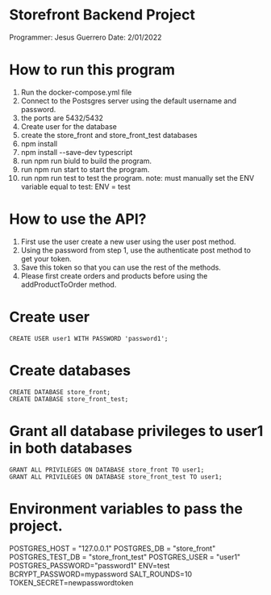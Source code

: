 # Storefront Backend Project
Programmer: Jesus Guerrero
Date: 2/01/2022

# How to run this program
1. Run the docker-compose.yml file
2. Connect to the Postsgres server using the default username and password.
3. the ports are 5432/5432
4. Create user for the database
5. create the store_front and store_front_test databases
6. npm install
7. npm install --save-dev typescript
9. run npm run biuld to build the program.
9. run npm run start to start the program.
10. run npm run test to test the program.
note: must manually set the ENV variable equal to test:  ENV = test

# How to use the API?
1. First use the user create a new user using the user post method.
2. Using the password from step 1, use the authenticate post method to get your token.
3. Save this token so that you can use the rest of the methods.
4. Please first create orders and products before using the addProductToOrder method.

# Create user
    CREATE USER user1 WITH PASSWORD 'password1';

# Create databases
    CREATE DATABASE store_front;
    CREATE DATABASE store_front_test;
# Grant all database privileges to user1 in both databases
    GRANT ALL PRIVILEGES ON DATABASE store_front TO user1;
    GRANT ALL PRIVILEGES ON DATABASE store_front_test TO user1;

# Environment variables to pass the project.
POSTGRES_HOST = "127.0.0.1"
POSTGRES_DB = "store_front"
POSTGRES_TEST_DB = "store_front_test"
POSTGRES_USER = "user1"
POSTGRES_PASSWORD="password1"
ENV=test
BCRYPT_PASSWORD=mypassword
SALT_ROUNDS=10
TOKEN_SECRET=newpasswordtoken

